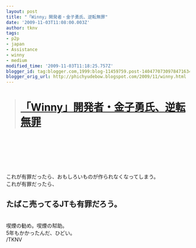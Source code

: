 ```yaml
---
layout: post
title: "「Winny」開発者・金子勇氏、逆転無罪"
date: '2009-11-03T11:08:00.003Z'
author: tknv
tags:
- p2p
- japan
- Assistance
- winny
- medium
modified_time: '2009-11-03T11:18:25.757Z'
blogger_id: tag:blogger.com,1999:blog-11459759.post-1404770730978471634
blogger_orig_url: http://phichyudebow.blogspot.com/2009/11/winny.html
---
```


<blockquote><h1><a href="http://internet.watch.impress.co.jp/docs/news/20091008_320251.html">「Winny」開発者・金子勇氏、逆転無罪</a></h1></blockquote><br/><br/><br/><br/><br/><br />これが有罪だったら、おもしろいものが作られなくなってしまう。<br />これが有罪だったら、<h2>たばこ売ってるJTも有罪だろう。</h2><br />喫煙の勧め。喫煙の幇助。<br />5年もかかったんだ、ひどい。<div class="blogger-post-footer">/TKNV</div>